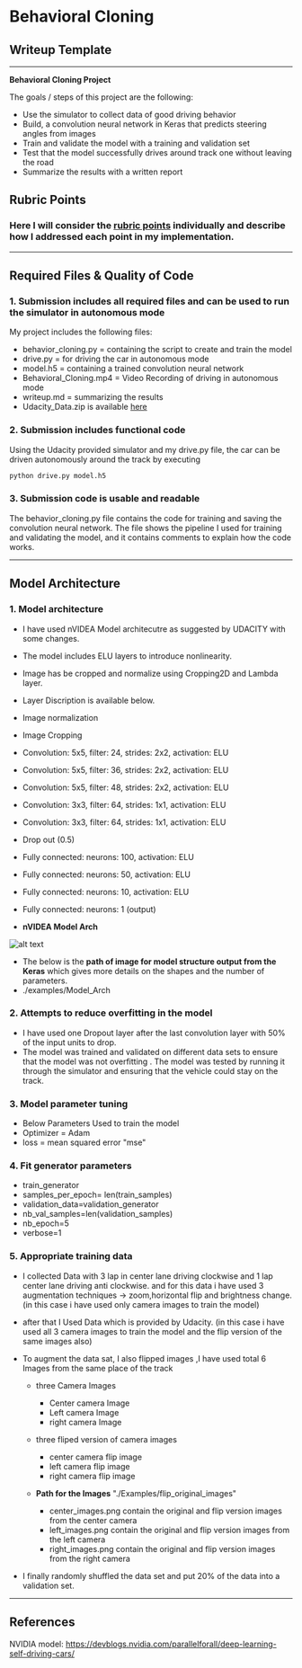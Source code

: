 # **Behavioral Cloning** 

## Writeup Template

---

**Behavioral Cloning Project**

The goals / steps of this project are the following:
* Use the simulator to collect data of good driving behavior
* Build, a convolution neural network in Keras that predicts steering angles from images
* Train and validate the model with a training and validation set
* Test that the model successfully drives around track one without leaving the road
* Summarize the results with a written report

## Rubric Points
### Here I will consider the [rubric points](https://review.udacity.com/#!/rubrics/432/view) individually and describe how I addressed each point in my implementation.  

---
## **Required Files & Quality of Code**

### **1. Submission includes all required files and can be used to run the simulator in autonomous mode**

My project includes the following files:
* behavior_cloning.py  = containing the script to create and train the model
* drive.py  = for driving the car in autonomous mode
* model.h5  = containing a trained convolution neural network 
* Behavioral_Cloning.mp4 = Video Recording of driving in autonomous mode
* writeup.md = summarizing the results
* Udacity_Data.zip is available [here](https://github.com/Chirag078/Udacity_Track)

### **2. Submission includes functional code**
Using the Udacity provided simulator and my drive.py file, the car can be driven autonomously around the track by executing 
```sh
python drive.py model.h5
```

### **3. Submission code is usable and readable**

The behavior_cloning.py file contains the code for training and saving the convolution neural network. The file shows the pipeline I used for training and validating the model, and it contains comments to explain how the code works.

---

## **Model Architecture**

### **1. Model architecture** 
 - I have used nVIDEA Model architecutre as suggested by UDACITY with some changes.
 - The model includes ELU layers to introduce nonlinearity. 
 - Image has be cropped and normalize using Cropping2D and Lambda layer.
 - Layer Discription is available below.
  - Image normalization
  - Image Cropping
  - Convolution: 5x5, filter: 24, strides: 2x2, activation: ELU
  - Convolution: 5x5, filter: 36, strides: 2x2, activation: ELU
  - Convolution: 5x5, filter: 48, strides: 2x2, activation: ELU
  - Convolution: 3x3, filter: 64, strides: 1x1, activation: ELU
  - Convolution: 3x3, filter: 64, strides: 1x1, activation: ELU
  - Drop out (0.5)
  - Fully connected: neurons: 100, activation: ELU
  - Fully connected: neurons: 50, activation: ELU
  - Fully connected: neurons: 10, activation: ELU
  - Fully connected: neurons: 1 (output)
  
 - **nVIDEA Model Arch**


  ![alt text](https://devblogs.nvidia.com/parallelforall/wp-content/uploads/2016/08/cnn-architecture-624x890.png)

  - The below is the **path of image for model structure output from the Keras** which gives more details on the shapes and the number of parameters.
 -  ./examples/Model_Arch

### **2. Attempts to reduce overfitting in the model**
 - I have used one Dropout layer after the last convolution layer with 50% of the input units to drop.
 - The model was trained and validated on different data sets to ensure that the model was not overfitting . The model was tested by running it through the simulator and ensuring that the vehicle could stay on the track.

### **3. Model parameter tuning**
 - Below Parameters Used to train the model
  - Optimizer = Adam
  - loss = mean squared error "mse"

### **4. Fit generator parameters**
  - train_generator
  - samples_per_epoch= len(train_samples)
  - validation_data=validation_generator
  - nb_val_samples=len(validation_samples) 
  - nb_epoch=5
  -  verbose=1 

### **5. Appropriate training data**
 - I collected Data with 3 lap in center lane driving clockwise and 1 lap center lane driving anti clockwise. and for this data i have used 3 augmentation techniques -> zoom,horizontal flip and brightness change. (in this case i have used only camera images to train the model)

 - after that I Used Data which is provided by Udacity. (in this case i have used all 3 camera images to train the model and the flip version of the same images also)

- To augment the data sat, I also flipped images ,I have used total 6 Images from the same place of the track
  - three Camera Images 
    - Center camera Image
    - Left camera Image
    - right camera Image
  - three fliped version of camera images
    - center camera flip image
    - left camera flip image
    - right camera flip image
  
  - **Path for the Images** "./Examples/flip_original_images" 
    - center_images.png contain the original and flip version images from the center camera
    - left_images.png contain the original and flip version images from the left camera
    - right_images.png contain the original and flip version images from the right camera
    

 - I finally randomly shuffled the data set and put 20% of the data into a validation set. 

---
## References

NVIDIA model: https://devblogs.nvidia.com/parallelforall/deep-learning-self-driving-cars/
